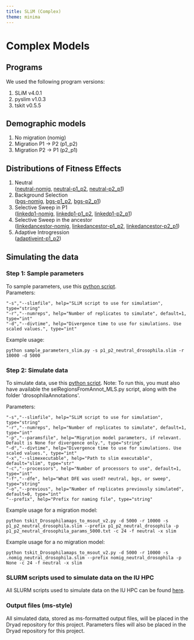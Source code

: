 ```yaml
---
title: SLiM (Complex)
theme: minima
---
```


# Complex Models

## Programs
We used the following program versions:
1. SLiM v4.0.1
2. pyslim v1.0.3
3. tskit v0.5.5

## Demographic models
1. No migration (nomig)
2. Migration P1 -> P2 (p1_p2)
3. Migration P2 -> P1 (p2_p1)  

## Distributions of Fitness Effects
1. Neutral  
([neutral-nomig](https://github.com/meganlsmith/selectionandmigration/blob/main/scripts/slim/complex/nomig_neutral_drosophila.slim), [neutral-p1_p2](https://github.com/meganlsmith/selectionandmigration/blob/main/complex/slim/simple/p1_p2_neutral_drosophila.slim), [neutral-p2_p1](https://github.com/meganlsmith/selectionandmigration/blob/main/scripts/slim/complex/p2_p1_neutral_drosophila.slim))  
2. Background Selection  
([bgs-nomig](https://github.com/meganlsmith/selectionandmigration/blob/main/scripts/slim/complex/nomig_bgs_drosophila.slim), [bgs-p1_p2](https://github.com/meganlsmith/selectionandmigration/blob/main/scripts/slim/complex/p1_p2_bgs_drosophila.slim), [bgs-p2_p1](https://github.com/meganlsmith/selectionandmigration/blob/main/scripts/slim/complex/p2_p1_bgs_drosophila.slim))  
3. Selective Sweep in P1  
([linkedp1-nomig](https://github.com/meganlsmith/selectionandmigration/blob/main/scripts/slim/complex/nomig_linkedp1_drosophila.slim), [linkedp1-p1_p2](https://github.com/meganlsmith/selectionandmigration/blob/main/scripts/slim/complex/p1_p2_linkedp1_drosophila.slim), [linkedp1-p2_p1](https://github.com/meganlsmith/selectionandmigration/blob/main/scripts/slim/complex/p2_p1_linkedp1_drosophila.slim))  
4. Selective Sweep in the ancestor  
([linkedancestor-nomig](https://github.com/meganlsmith/selectionandmigration/blob/main/scripts/slim/complex/nomig_linkedancestor_drosophila.slim), [linkedancestor-p1_p2](https://github.com/meganlsmith/selectionandmigration/blob/main/scripts/slim/complex/p1_p2_linkedancestor_drosophila.slim), [linkedancestor-p2_p1](https://github.com/meganlsmith/selectionandmigration/blob/main/scripts/slim/complex/p2_p1_linkedancestor_drosophila.slim))  
5. Adaptive Introgression  
([adaptiveint-p1_p2](https://github.com/meganlsmith/selectionandmigration/blob/main/scripts/slim/complex/p1_p2_adaptiveint_drosophila.slim))  

## Simulating the data

### Step 1: Sample parameters

To sample parameters, use this [python script](https://github.com/meganlsmith/selectionandmigration/blob/main/scripts/python/slim/sample_parameters_slim.py).  
Parameters:

```
"-s","--slimfile", help="SLiM script to use for simulation", type="string"
"-r","--numreps", help="Number of replicates to simulate", default=1, type="int"
"-d","--divtime", help="Divergence time to use for simulations. Use scaled values.", type="int"
```
Example usage:  
```
python sample_parameters_slim.py -s p1_p2_neutral_drosophila.slim -r 10000 -d 5000
```

### Step 2: Simulate data

To simulate data, use this [python script](https://github.com/meganlsmith/selectionandmigration/blob/main/scripts/python/slim/tskit_Drosophilamaps_to_msout_v2.py).
Note: To run this, you must also have available the selRegionsFromAnnot_MLS.py script, along with the folder 'drosophilaAnnotations'.

Parameters:
```
"-s","--slimfile", help="SLiM script to use for simulation", type="string"
"-r","--numreps", help="Number of replicates to simulate", default=1, type="int"
"-p","--paramsfile", help="Migration model parameters, if relevant. Default is None for divergence only.", type="string"
"-d","--divtime", help="Divergence time to use for simulations. Use scaled values.", type="int"
"-x","--slimexecutable", help="Path to slim executable", default="slim", type="str"
"-c","--processors", help="Number of processors to use", default=1, type="int"
"-f","--dfe", help="What DFE was used? neutral, bgs, or sweep", type="string"
"-o","--previous", help="Number of replicates previously simulated", default=0, type="int"
"--prefix", help="Prefix for naming file", type="string"
```
Example usage for a migration model:  
```
python tskit_Drosophilamaps_to_msout_v2.py -d 5000 -r 10000 -s p1_p2_neutral_drosophila.slim --prefix p1_p2_neutral_drosophila -p p1_p2_neutral_drosophila_params_5000.txt -c 24 -f neutral -x slim
```
Example usage for a no migration model:
```
python tskit_Drosophilamaps_to_msout_v2.py -d 5000 -r 10000 -s .nomig_neutral_drosophila.slim --prefix nomig_neutral_drosophila -p None -c 24 -f neutral -x slim
```

### SLURM scripts used to simulate data on the IU HPC

All SLURM scripts used to simulate data on the IU HPC can be found [here](https://github.com/meganlsmith/selectionandmigration/blob/main/scripts/slurm/slim_complex).

### Output files (ms-style)

All simulated data, stored as ms-formatted output files, will be placed in the Dryad repository for this project.
Parameters files will also be placed in the Dryad repository for this project.